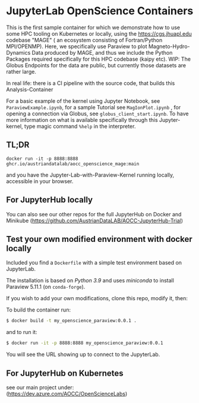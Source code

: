 
# JupyterLab OpenScience Containers 
This is the first sample container for which we demonstrate how to use some HPC tooling on Kubernetes or locally, using the https://cgs.jhuapl.edu codebase "MAGE" ( an ecosystem consisting of Fortran/Python MPI/OPENMP).
Here, we specifically use Paraview to plot Magneto-Hydro-Dynamics Data produced by MAGE, and thus we include the Python Packages required specifically for this HPC codebase (kaipy etc).
WIP: The Globus Endpoints for the data are public, but currently those datasets are rather large.

In real life: there is a CI pipeline with the source code, that builds this Analysis-Container

For a basic example of the kernel using Jupyter Notebook, see `ParaviewExample.ipynb`, for a sample Tutorial see `MagIonPlot.ipynb` , for opening a connection via Globus, see `globus_client_start.ipynb`. To have more information on what is available specifically through this Jupyter-kernel, type magic command `%help` in the interpreter.

## TL;DR
```
docker run -it -p 8888:8888 ghcr.io/austriandatalab/aocc_openscience_mage:main
```

and you have the Jupyter-Lab-with-Paraview-Kernel running locally, accessible in your browser.

## For JupyterHub locally
 You can also see our other repos for the full JupyterHub on Docker and Minikube (https://github.com/AustrianDataLAB/AOCC-JupyterHub-Trial)


## Test your own modified environment with docker locally

Included you find a `Dockerfile` with a simple test environment based on JupyterLab. 

The installation is based on *Python 3.9* and uses *miniconda* to install Paraview 5.11.1 (on `conda-forge`).

If you wish to add your own modifications, clone this repo, modify it, then:

To build the container run:
```bash
$ docker build -t my_openscience_paraview:0.0.1 .
```
and to run it:
```bash
$ docker run -it -p 8888:8888 my_openscience_paraview:0.0.1
```
You will see the URL showing up to connect to the JupyterLab.

## For JupyterHub on Kubernetes 
see our main project under:
(https://dev.azure.com/AOCC/OpenScienceLabs)
